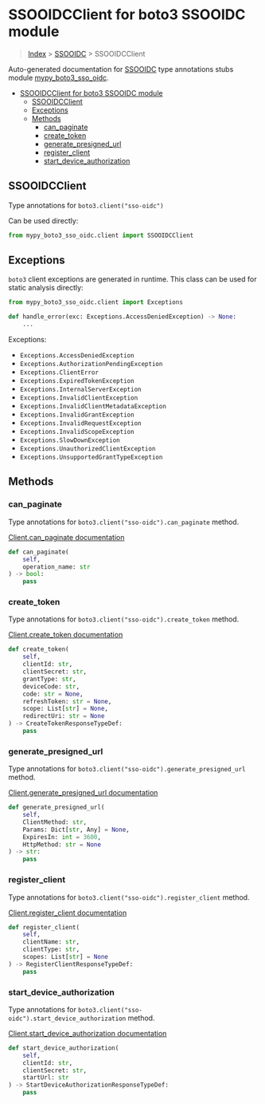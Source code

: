 # SSOOIDCClient for boto3 SSOOIDC module

> [Index](../index.md) > [SSOOIDC](./index.md) > SSOOIDCClient

Auto-generated documentation for [SSOOIDC](https://boto3.amazonaws.com/v1/documentation/api/latest/reference/services/sso-oidc.html#SSOOIDC)
type annotations stubs module [mypy_boto3_sso_oidc](https://pypi.org/project/mypy-boto3-sso-oidc/).

- [SSOOIDCClient for boto3 SSOOIDC module](#ssooidcclient-for-boto3-ssooidc-module)
  - [SSOOIDCClient](#ssooidcclient)
  - [Exceptions](#exceptions)
  - [Methods](#methods)
    - [can_paginate](#can_paginate)
    - [create_token](#create_token)
    - [generate_presigned_url](#generate_presigned_url)
    - [register_client](#register_client)
    - [start_device_authorization](#start_device_authorization)

## SSOOIDCClient

Type annotations for `boto3.client("sso-oidc")`

Can be used directly:

```python
from mypy_boto3_sso_oidc.client import SSOOIDCClient
```

## Exceptions


`boto3` client exceptions are generated in runtime. This class can be used for static analysis directly:

```python
from mypy_boto3_sso_oidc.client import Exceptions

def handle_error(exc: Exceptions.AccessDeniedException) -> None:
    ...
```


Exceptions:

- `Exceptions.AccessDeniedException`
- `Exceptions.AuthorizationPendingException`
- `Exceptions.ClientError`
- `Exceptions.ExpiredTokenException`
- `Exceptions.InternalServerException`
- `Exceptions.InvalidClientException`
- `Exceptions.InvalidClientMetadataException`
- `Exceptions.InvalidGrantException`
- `Exceptions.InvalidRequestException`
- `Exceptions.InvalidScopeException`
- `Exceptions.SlowDownException`
- `Exceptions.UnauthorizedClientException`
- `Exceptions.UnsupportedGrantTypeException`


## Methods


### can_paginate

Type annotations for `boto3.client("sso-oidc").can_paginate` method.

[Client.can_paginate documentation](https://boto3.amazonaws.com/v1/documentation/api/latest/reference/services/sso-oidc.html#SSOOIDC.Client.can_paginate)

```python
def can_paginate(
    self,
    operation_name: str
) -> bool:
    pass
```

### create_token

Type annotations for `boto3.client("sso-oidc").create_token` method.

[Client.create_token documentation](https://boto3.amazonaws.com/v1/documentation/api/latest/reference/services/sso-oidc.html#SSOOIDC.Client.create_token)

```python
def create_token(
    self,
    clientId: str,
    clientSecret: str,
    grantType: str,
    deviceCode: str,
    code: str = None,
    refreshToken: str = None,
    scope: List[str] = None,
    redirectUri: str = None
) -> CreateTokenResponseTypeDef:
    pass
```

### generate_presigned_url

Type annotations for `boto3.client("sso-oidc").generate_presigned_url` method.

[Client.generate_presigned_url documentation](https://boto3.amazonaws.com/v1/documentation/api/latest/reference/services/sso-oidc.html#SSOOIDC.Client.generate_presigned_url)

```python
def generate_presigned_url(
    self,
    ClientMethod: str,
    Params: Dict[str, Any] = None,
    ExpiresIn: int = 3600,
    HttpMethod: str = None
) -> str:
    pass
```

### register_client

Type annotations for `boto3.client("sso-oidc").register_client` method.

[Client.register_client documentation](https://boto3.amazonaws.com/v1/documentation/api/latest/reference/services/sso-oidc.html#SSOOIDC.Client.register_client)

```python
def register_client(
    self,
    clientName: str,
    clientType: str,
    scopes: List[str] = None
) -> RegisterClientResponseTypeDef:
    pass
```

### start_device_authorization

Type annotations for `boto3.client("sso-oidc").start_device_authorization` method.

[Client.start_device_authorization documentation](https://boto3.amazonaws.com/v1/documentation/api/latest/reference/services/sso-oidc.html#SSOOIDC.Client.start_device_authorization)

```python
def start_device_authorization(
    self,
    clientId: str,
    clientSecret: str,
    startUrl: str
) -> StartDeviceAuthorizationResponseTypeDef:
    pass
```